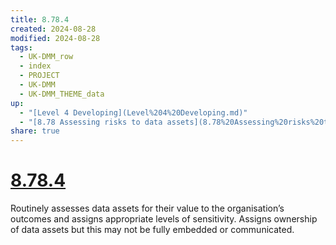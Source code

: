 ```yaml
---
title: 8.78.4
created: 2024-08-28
modified: 2024-08-28
tags:
  - UK-DMM_row
  - index
  - PROJECT
  - UK-DMM
  - UK-DMM_THEME_data
up:
  - "[Level 4 Developing](Level%204%20Developing.md)"
  - "[8.78 Assessing risks to data assets](8.78%20Assessing%20risks%20to%20data%20assets.md)"
share: true
---
```

# [8.78.4](8.78.4.md)

Routinely assesses data assets for their value to the organisation’s outcomes and assigns appropriate levels of sensitivity. Assigns ownership of data assets but this may not be fully embedded or communicated.
